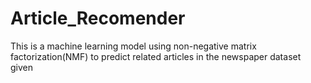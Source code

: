 # Article_Recomender
This is a machine learning model using non-negative matrix factorization(NMF) to predict related articles in the newspaper dataset given
